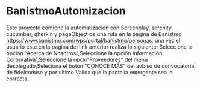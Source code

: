 # BanistmoAutomizacion
Este proyecto contiene la automatización con Screenplay, serenity, cucumber, gherkin y pageObject de una ruta en la pagina de Banistmo https://www.banistmo.com/wps/portal/banistmo/personas, una vez el usuario este en la pagina del link anterior realiza lo siguiente: Seleccione la opción “Acerca de Nosotros”,Seleccione la opción Información Corporativa”,Seleccione la opció“Proveedores” del menú desplegado,Seleciona el boton "CONOCE MÁS" del avbiso de convocatoria de fideicomiso y por ultimo Valida que la pantalla emergente sea la correcta.
